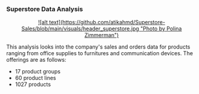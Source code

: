 ### Superstore Data Analysis

<p align="center">
<a href="https://www.pexels.com/photo/white-plastic-chairs-and-tables-in-white-room-3778619/">![alt text](https://github.com/atikahmd/Superstore-Sales/blob/main/visuals/header_superstore.jpg "Photo by Polina Zimmerman")</a>
</p>

This analysis looks into the company's sales and orders data for products ranging from office supplies to furnitures and communication devices. The offerings are as follows:

* 17 product groups
* 60 product lines
* 1027 products
